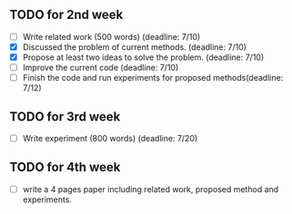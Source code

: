 ## TODO for 2nd week
 - [ ] Write related work (500 words) (deadline: 7/10)
 - [x] Discussed the problem of current methods. (deadline: 7/10)
 - [x] Propose at least two ideas to solve the problem. (deadline: 7/10)
 - [ ] Improve the current code (deadline: 7/10)
 - [ ] Finish the code and run experiments for proposed methods(deadline: 7/12)
 
 ## TODO for 3rd week
 - [ ] Write experiment (800 words) (deadline: 7/20)
 
  ## TODO for 4th week
 - [ ] write a 4 pages paper including related work, proposed method and experiments.

